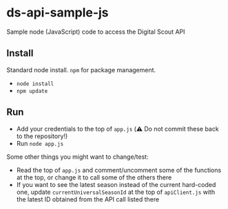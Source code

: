 # ds-api-sample-js

Sample node (JavaScript) code to access the Digital Scout API

## Install

Standard node install. `npm` for package management.

- `node install`
- `npm update`

## Run

- Add your credentials to the top of `app.js` (:warning: Do not commit these back to the repository!)
- Run `node app.js`

Some other things you might want to change/test:

- Read the top of `app.js` and comment/uncomment some of the functions at the top, or change it to call some of the others there
- If you want to see the latest season instead of the current hard-coded one, update `currentUniversalSeasonId` at the top of `apiClient.js` with the latest ID obtained from the API call listed there
